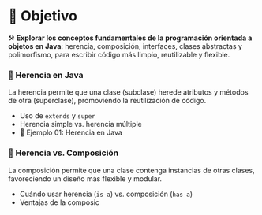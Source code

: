 # 🎯 Objetivo

⚒️ **Explorar los conceptos fundamentales de la programación orientada a objetos en Java**: herencia, composición, interfaces, clases abstractas y polimorfismo, para escribir código más limpio, reutilizable y flexible.
### 📖 Herencia en Java
La herencia permite que una clase (subclase) herede atributos y métodos de otra (superclase), promoviendo la reutilización de código.

- Uso de `extends` y `super`
- Herencia simple vs. herencia múltiple
- 📜 Ejemplo 01: Herencia en Java

### 📖 Herencia vs. Composición
La composición permite que una clase contenga instancias de otras clases, favoreciendo un diseño más flexible y modular.

- Cuándo usar herencia (`is-a`) vs. composición (`has-a`)
- Ventajas de la composic
